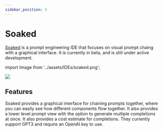 ```yaml
---
sidebar_position: 3
---
```


# Soaked 

[Soaked](https://soaked-prompts.vercel.app) is a prompt engineering IDE that
focuses on visual prompt chaing with a graphical interface. It is currently in
beta, and is still under active development.

import Image from '../assets/IDEs/soaked.png';

<div style={{textAlign: 'center'}}>
  <img src={Image} style={{width: "750px"}} />
</div>

## Features

Soaked provides a graphical interface for chaining prompts together, 
where you can easily see how different components flow together. It also 
provides a lower level prompt view with the option to generate multiple
completions at once. It also provides a cost estimate for completions. They currently support GPT3 and require an OpenAI key to use.

